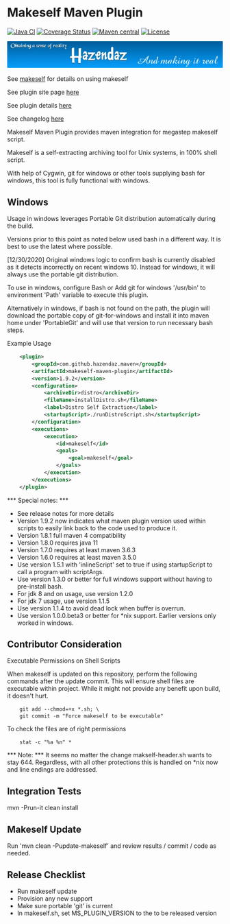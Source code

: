 Makeself Maven Plugin
=====================

[![Java CI](https://github.com/hazendaz/makeself-maven-plugin/workflows/Java%20CI/badge.svg)](https://github.com/hazendaz/makeself-maven-plugin/actions?query=workflow%3A%22Java+CI%22)
[![Coverage Status](https://coveralls.io/repos/github/hazendaz/makeself-maven-plugin/badge.svg?branch=master)](https://coveralls.io/github/hazendaz/makeself-maven-plugin?branch=master)
[![Maven central](https://maven-badges.herokuapp.com/maven-central/com.github.hazendaz.maven/makeself-maven-plugin/badge.svg)](https://maven-badges.herokuapp.com/maven-central/com.github.hazendaz.maven/makeself-maven-plugin)
[![License](http://img.shields.io/:license-glp-blue.svg)](https://www.gnu.org/licenses/old-licenses/gpl-2.0.en.html)

![hazendaz](src/site/resources/images/hazendaz-banner.jpg)

See [makeself](https://github.com/megastep/makeself) for details on using makeself

See plugin site page [here](https://hazendaz.github.io/makeself-maven-plugin/)

See plugin details [here](https://hazendaz.github.io/makeself-maven-plugin/plugin-info.html)

See changelog [here](https://hazendaz.github.io/makeself-maven-plugin/CHANGELOG.md)

Makeself Maven Plugin provides maven integration for megastep makeself script.

Makeself is a self-extracting archiving tool for Unix systems, in 100% shell script.

With help of Cygwin, git for windows or other tools supplying bash for windows, this tool is fully functional with windows.

## Windows ##

Usage in windows leverages Portable Git distribution automatically during the build.

Versions prior to this point as noted below used bash in a different way.  It is best to use the latest where possible.

[12/30/2020] Original windows logic to confirm bash is currently disabled as it detects incorrectly on recent windows 10.  Instead for windows, it will always use the portable git distribution.

To use in windows, configure Bash or Add git for windows '/usr/bin' to environment 'Path' variable to execute this plugin.

Alternatively in windows, if bash is not found on the path, the plugin will download the portable copy of git-for-windows and install it into maven home under 'PortableGit' and will use that version to run necessary bash steps.

Example Usage

```xml
    <plugin>
        <groupId>com.github.hazendaz.maven</groupId>
        <artifactId>makeself-maven-plugin</artifactId>
        <version>1.9.2</version>
        <configuration>
            <archiveDir>distro</archiveDir>
            <fileName>installDistro.sh</fileName>
            <label>Distro Self Extraction</label>
            <startupScript>./runDistroScript.sh</startupScript>
        </configuration>
        <executions>
            <execution>
                <id>makeself</id>
                <goals>
                    <goal>makeself</goal>
                </goals>
            </execution>
        </executions>
    </plugin>
```

*** Special notes: ***

- See release notes for more details
- Version 1.9.2 now indicates what maven plugin version used within scripts to easily link back to the code used to produce it.
- Version 1.8.1 full maven 4 compatibility
- Version 1.8.0 requires java 11
- Version 1.7.0 requires at least maven 3.6.3
- Version 1.6.0 requires at least maven 3.5.0
- Use version 1.5.1 with 'inlineScript' set to true if using startupScript to call a program with scriptArgs.
- Use version 1.3.0 or better for full windows support without having to pre-install bash.
- For jdk 8 and on usage, use version 1.2.0
- For jdk 7 usage, use version 1.1.5
- Use version 1.1.4 to avoid dead lock when buffer is overrun.
- Use version 1.0.0.beta3 or better for *nix support.  Earlier versions only worked in windows.

## Contributor Consideration ##

Executable Permissions on Shell Scripts

When makeself is updated on this repository, perform the following commands after the update commit.  This will ensure shell files are executable within project.
While it might not provide any benefit upon build, it doesn't hurt.

```git
    git add --chmod=+x *.sh; \
    git commit -m "Force makeself to be executable"
```

To check the files are of right permissions

```stat
    stat -c "%a %n" *
```

*** Note: *** It seems no matter the change makself-header.sh wants to stay 644.  Regardless, with all other protections this is handled on *nix now and line endings are addressed.

## Integration Tests ##

mvn -Prun-it clean install

## Makeself Update ##

Run 'mvn clean -Pupdate-makeself' and review results / commit / code as needed.

## Release Checklist ##

- Run makeself update
- Provision any new support
- Make sure portable 'git' is current
- In makeself.sh, set MS_PLUGIN_VERSION to the to be released version
